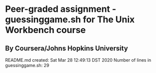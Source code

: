 # Peer-graded assignment - guessinggame.sh for The Unix Workbench course
## By Coursera/Johns Hopkins University
README.md created: Sat Mar 28 12:49:13 DST 2020
Number of lines in guessinggame.sh: 29
